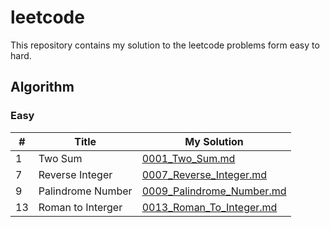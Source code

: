 # leetcode
This repository contains my solution to the leetcode problems form easy to hard.

## Algorithm
### Easy
| #             | Title         | My Solution |
| ------------- | ------------- |------------ | 
| 1  | Two Sum  | [0001_Two_Sum.md](https://github.com/GuoxinYin/leetcode/blob/master/Algorithm/easy/0001_Two_Sum.md)|
| 7  | Reverse Integer  |[0007_Reverse_Integer.md](https://github.com/GuoxinYin/leetcode/blob/master/Algorithm/easy/0007_Reverse_Integer.md)|
| 9  |Palindrome Number |[0009_Palindrome_Number.md](https://github.com/GuoxinYin/leetcode/blob/master/Algorithm/easy/0009_Palindrome_Number.md)|
| 13 |Roman to Interger |[0013_Roman_To_Integer.md](https://github.com/GuoxinYin/leetcode/blob/master/Algorithm/easy/0013_Roman_To_Integer.md)|
